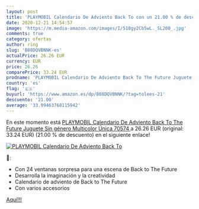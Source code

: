 ```yaml
---
layout: post
title: 'PLAYMOBIL Calendario De Adviento Back To con un 21.00 % de descuento'
date: 2020-12-21 14:54:57
image: 'https://m.media-amazon.com/images/I/510gy2Cb5wL._SL200_.jpg'
comments: true
category: ofertas
author: ring
slug: 'B08DQVBNNK-es'
actualPrice: 26.26 EUR
currency: EUR
price: 26.26
comparePrice: 33.24 EUR
prodname: 'PLAYMOBIL Calendario De Adviento Back To The Future Juguete  Sin género  Multicolor  Única  70574 '
country: 'es'
flag: '🇪🇸'
buyurl: 'https://www.amazon.es/dp/B08DQVBNNK/?tag=tolees-21'
descuento: '21.00'
average: '33.99463768115942'
---
```


En este momento está [PLAYMOBIL Calendario De Adviento Back To The Future Juguete  Sin género  Multicolor  Única  70574 ](https://www.amazon.es/dp/B08DQVBNNK/?tag=tolees-21) a 26.26 EUR (original: 33.24 EUR) (21.00 %  de descuento) en el siguiente enlace!

[![PLAYMOBIL Calendario De Adviento Back To](https://m.media-amazon.com/images/I/510gy2Cb5wL._SL200_.jpg)](https://www.amazon.es/dp/B08DQVBNNK/?tag=tolees-21)

🔎:

- Con 24 ventanas sorpresa para una escena de Back to The Future
- Desarrolla la imaginación y la creatividad
- Calendario de adviento de Back to The Future
- Con varios accesorios

[Aquí!!!](https://www.amazon.es/dp/B08DQVBNNK/?tag=tolees-21)
